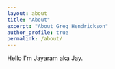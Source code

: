 ```yaml
---
layout: about
title: "About"
excerpt: "About Greg Hendrickson"
author_profile: true
permalink: /about/
---
```


Hello I'm Jayaram aka Jay.
